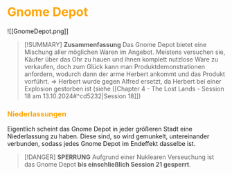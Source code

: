 # <font color = "orange">Gnome Depot</font>

![[GnomeDepot.png]]

>[!SUMMARY] **Zusammenfassung**
>Das Gnome Depot bietet eine Mischung aller möglichen Waren im Angebot. Meistens versuchen sie, Käufer über das Ohr zu hauen und ihnen komplett nutzlose Ware zu verkaufen, doch zum Glück kann man Produktdemonstrationen anfordern, wodurch dann der arme Herbert ankommt und das Produkt vorführt. 
>=> Herbert wurde gegen Alfred ersetzt, da Herbert bei einer Explosion gestorben ist (siehe [[Chapter 4 - The Lost Lands - Session 18 am 13.10.2024#^cd5232|Session 18]])

### <font color = "orange">Niederlassungen</font>
Eigentlich scheint das Gnome Depot in jeder größeren Stadt eine Niederlassung zu haben. Diese sind, so wird gemunkelt, untereinander verbunden, sodass jedes Gnome Depot im Endeffekt dasselbe ist.

>[!DANGER] **SPERRUNG**
>Aufgrund einer Nuklearen Verseuchung ist das Gnome Depot **bis einschließlich Session 21 gesperrt**.
